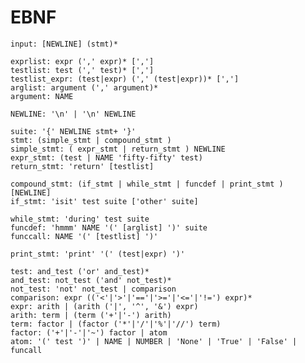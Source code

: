 # EBNF

    input: [NEWLINE] (stmt)*

    exprlist: expr (',' expr)* [',']
    testlist: test (',' test)* [',']
    testlist_expr: (test|expr) (',' (test|expr))* [',']
    arglist: argument (',' argument)*
    argument: NAME

    NEWLINE: '\n' | '\n' NEWLINE

    suite: '{' NEWLINE stmt+ '}'
    stmt: (simple_stmt | compound_stmt )
    simple_stmt: ( expr_stmt | return_stmt ) NEWLINE
    expr_stmt: (test | NAME 'fifty-fifty' test)
    return_stmt: 'return' [testlist]

    compound_stmt: (if_stmt | while_stmt | funcdef | print_stmt ) [NEWLINE]
    if_stmt: 'isit' test suite ['other' suite]

    while_stmt: 'during' test suite
    funcdef: 'hmmm' NAME '(' [arglist] ')' suite
    funccall: NAME '(' [testlist] ')'

    print_stmt: 'print' '(' (test|expr) ')'

    test: and_test ('or' and_test)*
    and_test: not_test ('and' not_test)*
    not_test: 'not' not_test | comparison
    comparison: expr (('<'|'>'|'=='|'>='|'<='|'!=') expr)*
    expr: arith | (arith ('|', '^', '&') expr)
    arith: term | (term ('+'|'-') arith)
    term: factor | (factor ('*'|'/'|'%'|'//') term)
    factor: ('+'|'-'|'~') factor | atom
    atom: '(' test ')' | NAME | NUMBER | 'None' | 'True' | 'False' | funcall